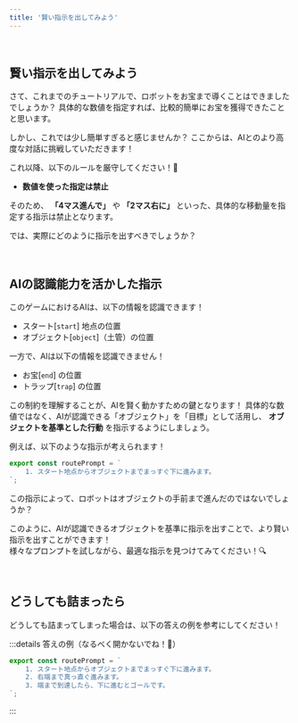 ```yaml
---
title: '賢い指示を出してみよう'
---
```


<br />

## 賢い指示を出してみよう

さて、これまでのチュートリアルで、ロボットをお宝まで導くことはできましたでしょうか？
具体的な数値を指定すれば、比較的簡単にお宝を獲得できたことと思います。

しかし、これでは少し簡単すぎると感じませんか？
ここからは、AIとのより高度な対話に挑戦していただきます！

これ以降、以下のルールを厳守してください！🔐

- **数値を使った指定は禁止**

そのため、 **「4マス進んで」** や **「2マス右に」** といった、具体的な移動量を指定する指示は禁止となります。

では、実際にどのように指示を出すべきでしょうか？

<br />

## AIの認識能力を活かした指示

このゲームにおけるAIは、以下の情報を認識できます！

- スタート[`start`] 地点の位置
- オブジェクト[`object`]（土管）の位置

一方で、AIは以下の情報を認識できません！

- お宝[`end`] の位置
- トラップ[`trap`] の位置

この制約を理解することが、AIを賢く動かすための鍵となります！
具体的な数値ではなく、AIが認識できる「オブジェクト」を「目標」として活用し、 **オブジェクトを基準とした行動** を指示するようにしましょう。

例えば、以下のような指示が考えられます！

```javascript
export const routePrompt = `
    1. スタート地点からオブジェクトまでまっすぐ下に進みます。
`;
```

この指示によって、ロボットはオブジェクトの手前まで進んだのではないでしょうか？

このように、AIが認識できるオブジェクトを基準に指示を出すことで、より賢い指示を出すことができます！\
様々なプロンプトを試しながら、最適な指示を見つけてみてください！🔍

<br />

## どうしても詰まったら

どうしても詰まってしまった場合は、以下の答えの例を参考にしてください！

:::details 答えの例（なるべく開かないでね！🤫）

```javascript
export const routePrompt = `
    1. スタート地点からオブジェクトまでまっすぐ下に進みます。
    2. 右端まで真っ直ぐ進みます。
    3. 端まで到達したら、下に進むとゴールです。
`;
```

:::
